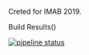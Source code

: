 Creted for IMAB 2019. 

Build Results() 

[![pipeline status](https://insidelabs-git.mathworks.com/nbhoski/r19a_bash_tests_positive/badges/master/pipeline.svg)](https://insidelabs-git.mathworks.com/nbhoski/r19a_bash_tests_positive/commits/master)
